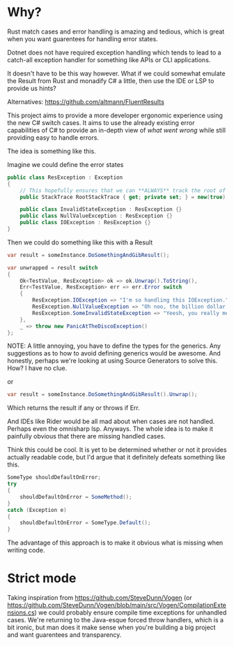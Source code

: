 # Why?

Rust match cases and error handling is amazing and tedious, which is great when you want guarentees for handling error states.

Dotnet does not have required exception handling which tends to lead to a catch-all exception handler for something like APIs or CLI applications.

It doesn't have to be this way however. What if we could somewhat emulate the Result from Rust and monadify C# a little, then use the IDE or LSP to provide us hints?

Alternatives: https://github.com/altmann/FluentResults

This project aims to provide a more developer ergonomic experience using the new C# switch cases. It aims to use the already existing error capabilities of C# to provide an in-depth view of *what went wrong* while still providing easy to handle errors.

The idea is something like this.

Imagine we could define the error states
```csharp
public class ResException : Exception
{
    // This hopefully ensures that we can **ALWAYS** track the root of the problem when debugging.
    public StackTrace RootStackTrace { get; private set; } = new(true);

    public class InvalidStateException : ResException {}
    public class NullValueException : ResException {}
    public class IOException : ResException {}
}
```

Then we could do something like this with a Result

```csharp
var result = someInstance.DoSomethingAndGibResult();

var unwrapped = result switch
{
    Ok<TestValue, ResException> ok => ok.Unwrap().ToString(),
    Err<TestValue, ResException> err => err.Error switch
    {
        ResException.IOException => "I'm so handling this IOException.",
        ResException.NullValueException => "Oh noo, the billion dollar mistake.",
        ResException.SomeInvalidStateException => "Yeesh, you really messed up there chief.",
    },
    _ => throw new PanicAtTheDiscoException()
};
```

NOTE: A little annoying, you have to define the types for the generics. Any suggestions as to how to avoid defining generics would be awesome. And honestly, perhaps we're looking at using Source Generators to solve this. How? I have no clue.

or 
```csharp
var result = someInstance.DoSomethingAndGibResult().Unwrap();
```
Which returns the result if any or throws if Err.

And IDEs like Rider would be all mad about when cases are not handled. Perhaps even the omnisharp lsp. Anyways. The whole idea is to make it painfully obvious that there are missing handled cases.

Think this could be cool. It is yet to be determined whether or not it provides actually readable code, but I'd argue that it definitely defeats something like this.

```csharp
SomeType shouldDefaultOnError;
try
{
    shouldDefaultOnError = SomeMethod();
}
catch (Exception e)
{
    shouldDefaultOnError = SomeType.Default();
}
```

The advantage of this approach is to make it obvious what is missing when writing code.

# Strict mode

Taking inspiration from https://github.com/SteveDunn/Vogen (or https://github.com/SteveDunn/Vogen/blob/main/src/Vogen/CompilationExtensions.cs) we could probably ensure compile time exceptions for unhandled cases. We're returning to the Java-esque forced throw handlers, which is a bit ironic, but man does it make sense when you're building a big project and want guarentees and transparency.
